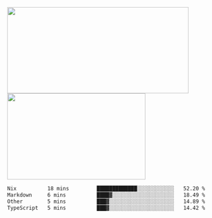 <a href="https://github.com/anuraghazra/github-readme-stats">
  <img height=200 width=420 align="center" src="https://github-readme-stats.vercel.app/api?username=airRnot1106&hide_title=true&show_icons=true&rank_icon=github" />
</a>
<a href="https://github.com/anuraghazra/convoychat">
  <img height=200 width=320 align="center" src="https://github-readme-stats.vercel.app/api/top-langs/?username=airRnot1106&hide_title=true&layout=compact&hide=html,css" />
</a>

<!--START_SECTION:waka-->

```txt
Nix          18 mins         █████████████░░░░░░░░░░░░   52.20 %
Markdown     6 mins          ████▓░░░░░░░░░░░░░░░░░░░░   18.49 %
Other        5 mins          ███▓░░░░░░░░░░░░░░░░░░░░░   14.89 %
TypeScript   5 mins          ███▓░░░░░░░░░░░░░░░░░░░░░   14.42 %
```

<!--END_SECTION:waka-->
